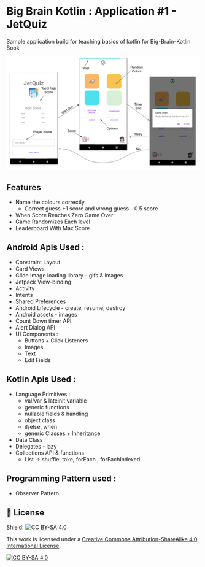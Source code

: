 # Big Brain Kotlin : Application #1 - JetQuiz 
Sample application build for teaching basics of kotlin for Big-Brain-Kotlin Book

![](./img.png)

## Features
- Name the colours correctly 
    - Correct guess +1 score and wrong guess - 0.5 score
- When Score Reaches Zero Game Over
- Game Randomizes Each level 
- Leaderboard With Max Score

## Android Apis Used :
- Constraint Layout
- Card Views
- Glide Image loading library - gifs & images
- Jetpack View-binding
- Activity
- Intents
- Shared Preferences
- Android Lifecycle - create, resume, destroy
- Android assets - images
- Count Down timer API
- Alert Dialog API
- UI Components :
    - Buttons + Click Listeners
    - Images
    - Text
    - Edit Fields

## Kotlin Apis Used :
- Language Primitives :
    - val/var & lateinit variable
    - generic functions
    - nullable fields & handling
    - object class
    - if/else, when
    - generic Classes + Inheritance
- Data Class
- Delegates - lazy
- Collections API & functions
    - List -> shuffle, take, forEach , forEachIndexed

## Programming Pattern used :
- Observer Pattern

## :cop: License
Shield: [![CC BY-SA 4.0][cc-by-sa-shield]][cc-by-sa]

This work is licensed under a
[Creative Commons Attribution-ShareAlike 4.0 International License][cc-by-sa].

[![CC BY-SA 4.0][cc-by-sa-image]][cc-by-sa]

[cc-by-sa]: http://creativecommons.org/licenses/by-sa/4.0/
[cc-by-sa-image]: https://licensebuttons.net/l/by-sa/4.0/88x31.png
[cc-by-sa-shield]: https://img.shields.io/badge/License-CC%20BY--SA%204.0-lightgrey.svg

